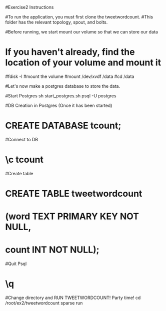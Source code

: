 #Exercise2 Instructions

#To run the application, you must first clone the tweetwordcount. 
#This folder has the relevant topology, spout, and bolts.

#Before running, we start mount our volume so that we can store our data
# If you haven't already, find the location of your volume and mount it 
#fdisk -l 
#mount the volume
#mount /dev/xvdf /data
#cd /data

#Let's now make a postgres database to store the data.

#Start Postgres
sh start_postgres.sh 
psql -U postgres

#DB Creation in Postgres (Once it has been started)
# CREATE DATABASE tcount;

#Connect to DB
# \c tcount

#Create table
# CREATE TABLE tweetwordcount
#       (word TEXT PRIMARY KEY NOT NULL,
#       count INT NOT NULL);

#Quit Psql
# \q 

#Change directory and RUN TWEETWORDCOUNT! Party time!
cd /root/ex2/tweetwordcount
sparse run  
